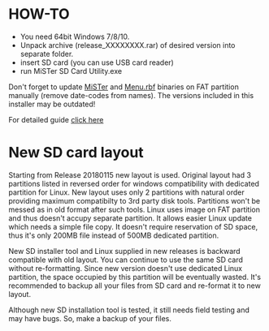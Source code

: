 # HOW-TO

* You need 64bit Windows 7/8/10.
* Unpack archive (release_XXXXXXXX.rar) of desired version into separate folder.
* insert SD card (you can use USB card reader)
* run MiSTer SD Card Utility.exe

Don't forget to update [MiSTer](https://github.com/MiSTer-devel/Main_MiSTer/tree/master/releases) and [Menu.rbf](https://github.com/MiSTer-devel/Menu_MiSTer/tree/master/releases) binaries on FAT partition manually (remove date-codes from names).
The versions included in this installer may be outdated!

For detailed guide [click here](https://github.com/MiSTer-devel/Main_MiSTer/wiki/Beginner-Setup-Guide)


# New SD card layout
Starting from Release 20180115 new layout is used. Original layout had 3 partitions listed in reversed order
for windows compatibility with dedicated partition for Linux. New layout uses only 2 partitions with natural order
providing maximum compatibilty to 3rd party disk tools. Partitions won't be messed as in old format after such tools.
Linux uses image on FAT partition and thus doesn't accupy separate partition. It allows easier Linux update which needs a simple
file copy. It doesn't require reservation of SD space, thus it's only 200MB file instead of 500MB dedicated partition.

New SD installer tool and Linux supplied in new releases is backward compatible with old layout. You can continue to use the same SD card
without re-formatting. Since new version doesn't use dedicated Linux partition, the space occupied by this partition will be eventually
wasted. It's recommended to backup all your files from SD card and re-format it to new layout.

Although new SD installation tool is tested, it still needs field testing and may have bugs. So, make a backup of your files.
